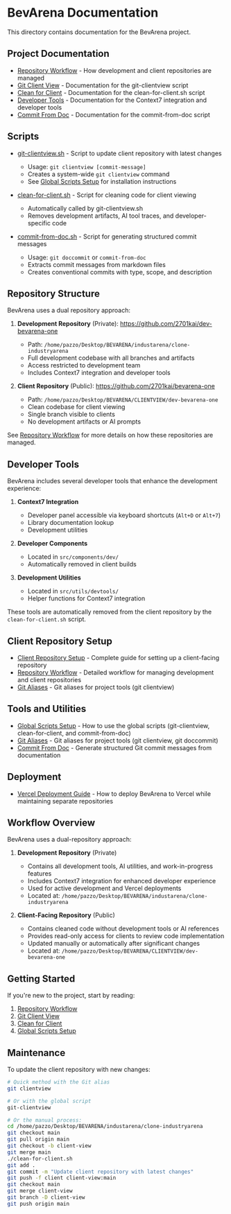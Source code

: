 # BevArena Documentation

This directory contains documentation for the BevArena project.

## Project Documentation

- [Repository Workflow](repository-workflow.md) - How development and client repositories are managed
- [Git Client View](git-clientview.md) - Documentation for the git-clientview script
- [Clean for Client](clean-for-client.md) - Documentation for the clean-for-client.sh script
- [Developer Tools](developer-tools.md) - Documentation for the Context7 integration and developer tools
- [Commit From Doc](commit-from-doc.md) - Documentation for the commit-from-doc script

## Scripts

- [git-clientview.sh](../git-clientview.sh) - Script to update client repository with latest changes

  - Usage: `git clientview [commit-message]`
  - Creates a system-wide `git clientview` command
  - See [Global Scripts Setup](global-scripts.md) for installation instructions

- [clean-for-client.sh](../clean-for-client.sh) - Script for cleaning code for client viewing

  - Automatically called by git-clientview.sh
  - Removes development artifacts, AI tool traces, and developer-specific code

- [commit-from-doc.sh](commit-from-doc/commit-from-doc.sh) - Script for generating structured commit messages
  - Usage: `git doccommit` or `commit-from-doc`
  - Extracts commit messages from markdown files
  - Creates conventional commits with type, scope, and description

## Repository Structure

BevArena uses a dual repository approach:

1. **Development Repository** (Private): https://github.com/2701kai/dev-bevarena-one

   - Path: `/home/pazzo/Desktop/BEVARENA/industarena/clone-industryarena`
   - Full development codebase with all branches and artifacts
   - Access restricted to development team
   - Includes Context7 integration and developer tools

2. **Client Repository** (Public): https://github.com/2701kai/bevarena-one
   - Path: `/home/pazzo/Desktop/BEVARENA/CLIENTVIEW/dev-bevarena-one`
   - Clean codebase for client viewing
   - Single branch visible to clients
   - No development artifacts or AI prompts

See [Repository Workflow](repository-workflow.md) for more details on how these repositories are managed.

## Developer Tools

BevArena includes several developer tools that enhance the development experience:

1. **Context7 Integration**

   - Developer panel accessible via keyboard shortcuts (`Alt+D` or `Alt+7`)
   - Library documentation lookup
   - Development utilities

2. **Developer Components**

   - Located in `src/components/dev/`
   - Automatically removed in client builds

3. **Development Utilities**
   - Located in `src/utils/devtools/`
   - Helper functions for Context7 integration

These tools are automatically removed from the client repository by the `clean-for-client.sh` script.

## Client Repository Setup

- [Client Repository Setup](client-repository-setup.md) - Complete guide for setting up a client-facing repository
- [Repository Workflow](repository-workflow.md) - Detailed workflow for managing development and client repositories
- [Git Aliases](git-aliases.md) - Git aliases for project tools (git clientview)

## Tools and Utilities

- [Global Scripts Setup](global-scripts.md) - How to use the global scripts (git-clientview, clean-for-client, and commit-from-doc)
- [Git Aliases](git-aliases.md) - Git aliases for project tools (git clientview, git doccommit)
- [Commit From Doc](commit-from-doc.md) - Generate structured Git commit messages from documentation

## Deployment

- [Vercel Deployment Guide](vercel-deployment.md) - How to deploy BevArena to Vercel while maintaining separate repositories

## Workflow Overview

BevArena uses a dual-repository approach:

1. **Development Repository** (Private)

   - Contains all development tools, AI utilities, and work-in-progress features
   - Includes Context7 integration for enhanced developer experience
   - Used for active development and Vercel deployments
   - Located at: `/home/pazzo/Desktop/BEVARENA/industarena/clone-industryarena`

2. **Client-Facing Repository** (Public)
   - Contains cleaned code without development tools or AI references
   - Provides read-only access for clients to review code implementation
   - Updated manually or automatically after significant changes
   - Located at: `/home/pazzo/Desktop/BEVARENA/CLIENTVIEW/dev-bevarena-one`

## Getting Started

If you're new to the project, start by reading:

1. [Repository Workflow](repository-workflow.md)
2. [Git Client View](git-clientview.md)
3. [Clean for Client](clean-for-client.md)
4. [Global Scripts Setup](global-scripts.md)

## Maintenance

To update the client repository with new changes:

```bash
# Quick method with the Git alias
git clientview

# Or with the global script
git-clientview

# Or the manual process:
cd /home/pazzo/Desktop/BEVARENA/industarena/clone-industryarena
git checkout main
git pull origin main
git checkout -b client-view
git merge main
./clean-for-client.sh
git add .
git commit -m "Update client repository with latest changes"
git push -f client client-view:main
git checkout main
git merge client-view
git branch -D client-view
git push origin main
```
